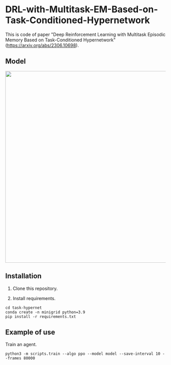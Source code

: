 # DRL-with-Multitask-EM-Based-on-Task-Conditioned-Hypernetwork

This is code of paper "Deep Reinforcement Learning with Multitask Episodic Memory Based on Task-Conditioned Hypernetwork"(https://arxiv.org/abs/2306.10698).

## Model

<img src="https://github.com/ygjin11/DRL-with-Multitask-EM-Based-on-Task-Conditioned-Hypernetwork/blob/main/modelarc.png" width="600px" />

## Installation

1. Clone this repository.

2. Install requirements.
```
cd task-hypernet
conda create -n minigrid python=3.9
pip install -r requirements.txt
```

## Example of use

Train an agent.
```
python3 -m scripts.train --algo ppo --model model --save-interval 10 --frames 80000
```

